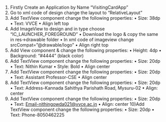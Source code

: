 1) Firstly Create an Application by Name “VisitingCardApp”
2) Go to xml code of design change the layout to “RelativeLayout”
3) Add TextView component change the following properties:
• Size: 38dp
• Text: VVCE
• Align left top
4) Add ImageView to design and in type choose “IC_LAUNCHER_FOREGROUND”
• Download the logo & copy the same in res->drawable folder
• In xml code of imageview change srcCompat=”@drawable/logo”
• Align right top
5) Add View component & change the following properties:
• Height: 4dp
• Background: “#4444” (black color)
6) Add TextView component change the following properties:
• Size: 20dp
• Text: Nithin Kumar
• Style: Bold
• Align center
7) Add TextView component change the following properties:
• Size: 20dp
• Text: Assistant Professor-CSE
• Align center
8) Add TextView component change the following properties:
• Size: 20dp
• Text: Address-Kannada Sahithya Parishath Road, Mysuru-02
• Align: center
9) Add TextView component change the following properties:
• Size: 20dp
• Text: Email-nithingowda021@vvce.ac.in
• Align: center
10)Add TextView component change the following properties:
• Size: 20dp
• Text: Phone-8050462225
